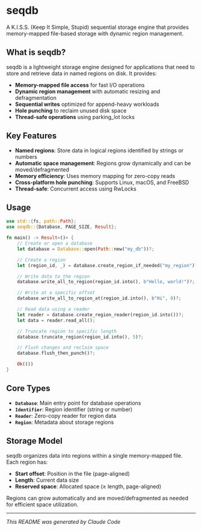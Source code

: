 # seqdb

A K.I.S.S. (Keep It Simple, Stupid) sequential storage engine that provides memory-mapped file-based storage with dynamic region management.

## What is seqdb?

seqdb is a lightweight storage engine designed for applications that need to store and retrieve data in named regions on disk. It provides:

- **Memory-mapped file access** for fast I/O operations
- **Dynamic region management** with automatic resizing and defragmentation
- **Sequential writes** optimized for append-heavy workloads
- **Hole punching** to reclaim unused disk space
- **Thread-safe operations** using parking_lot locks

## Key Features

- **Named regions**: Store data in logical regions identified by strings or numbers
- **Automatic space management**: Regions grow dynamically and can be moved/defragmented
- **Memory efficiency**: Uses memory mapping for zero-copy reads
- **Cross-platform hole punching**: Supports Linux, macOS, and FreeBSD
- **Thread-safe**: Concurrent access using RwLocks

## Usage

```rust
use std::{fs, path::Path};
use seqdb::{Database, PAGE_SIZE, Result};

fn main() -> Result<()> {
    // Create or open a database
    let database = Database::open(Path::new("my_db"))?;

    // Create a region
    let (region_id, _) = database.create_region_if_needed("my_region")?;

    // Write data to the region
    database.write_all_to_region(region_id.into(), b"Hello, world!")?;

    // Write at a specific offset
    database.write_all_to_region_at(region_id.into(), b"Hi", 0)?;

    // Read data using a reader
    let reader = database.create_region_reader(region_id.into())?;
    let data = reader.read_all();

    // Truncate region to specific length
    database.truncate_region(region_id.into(), 5)?;

    // Flush changes and reclaim space
    database.flush_then_punch()?;

    Ok(())
}
```

## Core Types

- **`Database`**: Main entry point for database operations
- **`Identifier`**: Region identifier (string or number)
- **`Reader`**: Zero-copy reader for region data
- **`Region`**: Metadata about storage regions

## Storage Model

seqdb organizes data into regions within a single memory-mapped file. Each region has:
- **Start offset**: Position in the file (page-aligned)
- **Length**: Current data size
- **Reserved space**: Allocated space (≥ length, page-aligned)

Regions can grow automatically and are moved/defragmented as needed for efficient space utilization.

---

*This README was generated by Claude Code*
